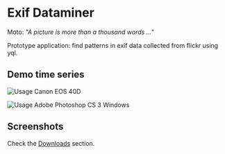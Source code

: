 
Exif Dataminer
==============

Moto: _"A picture is more than a thousand words ..."_

Prototype application: find patterns in exif data collected from flickr using yql.


Demo time series
----------------

![Usage Canon EOS 40D](http://cloud.github.com/downloads/andreisavu/exif-dataminer/histogram-flickr-canon-eos-40d.png)

![Usage Adobe Photoshop CS 3 Windows](http://cloud.github.com/downloads/andreisavu/exif-dataminer/histogram-adobe-photos-cs3-windows.png)

Screenshots
-----------

Check the [Downloads](http://github.com/andreisavu/exif-dataminer/downloads) section. 


